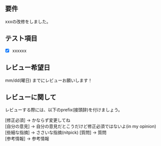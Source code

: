 <!-- I want to review in Japanese. -->
## 要件
xxxの改修をしました。

## テスト項目
- [x] xxxxxx

## レビュー希望日
mm/dd(曜日) までにレビューお願いします！

## レビューに関して
レビューする際には、以下のprefix(接頭辞)を付けましょう。
<!-- for GitHub Copilot review rule -->
[修正必須] → かならず変更してね  
[自分の意見] → 自分の意見だとこうだけど修正必須ではないよ(in my opinion)  
[些細な指摘] → ささいな指摘(nitpick) 
[質問] → 質問  
[参考情報] → 参考情報
<!-- for GitHub Copilot review  rule-->

<!-- I want to review in Japanese. -->